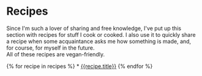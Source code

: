 Recipes
=======

Since I'm such a lover of sharing and free knowledge, I've put up this section with recipes for stuff I cook or cooked.  I also use it to quickly share a recipe when some acquaintance asks me how something is made, and, for course, for myself in the future.  
All of these recipes are vegan-friendly.

{% for recipe in recipes %} * [{{recipe.title}}](/recipes/{{recipe.href}})
{% endfor %}
